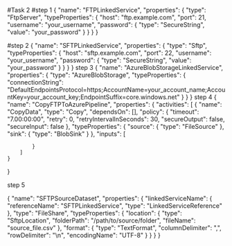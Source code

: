 #Task 2
#step 1
{
    "name": "FTPLinkedService",
    "properties": {
        "type": "FtpServer",
        "typeProperties": {
            "host": "ftp.example.com",
            "port": 21,
            "username": "your_username",
            "password": {
                "type": "SecureString",
                "value": "your_password"
            }
        }
    }
}

#step 2
{
    "name": "SFTPLinkedService",
    "properties": {
        "type": "Sftp",
        "typeProperties": {
            "host": "sftp.example.com",
            "port": 22,
            "username": "your_username",
            "password": {
                "type": "SecureString",
                "value": "your_password"
            }
        }
    }
}
step 3
{
    "name": "AzureBlobStorageLinkedService",
    "properties": {
        "type": "AzureBlobStorage",
        "typeProperties": {
            "connectionString": "DefaultEndpointsProtocol=https;AccountName=your_account_name;AccountKey=your_account_key;EndpointSuffix=core.windows.net"
        }
    }
}
step 4
{
    "name": "CopyFTPToAzurePipeline",
    "properties": {
        "activities": [
            {
                "name": "CopyData",
                "type": "Copy",
                "dependsOn": [],
                "policy": {
                    "timeout": "7.00:00:00",
                    "retry": 0,
                    "retryIntervalInSeconds": 30,
                    "secureOutput": false,
                    "secureInput": false
                },
                "typeProperties": {
                    "source": {
                        "type": "FileSource"
                    },
                    "sink": {
                        "type": "BlobSink"
                    }
                },
                "inputs": [

            }
        ]
    }
}

step 5

{
    "name": "SFTPSourceDataset",
    "properties": {
        "linkedServiceName": {
            "referenceName": "SFTPLinkedService",
            "type": "LinkedServiceReference"
        },
        "type": "FileShare",
        "typeProperties": {
            "location": {
                "type": "SftpLocation",
                "folderPath": "/path/to/source/folder",
                "fileName": "source_file.csv"
            },
            "format": {
                "type": "TextFormat",
                "columnDelimiter": ",",
                "rowDelimiter": "\n",
                "encodingName": "UTF-8"
            }
        }
    }
}




